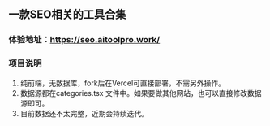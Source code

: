 ## 一款SEO相关的工具合集

### 体验地址：https://seo.aitoolpro.work/

### 项目说明
1. 纯前端，无数据库，fork后在Vercel可直接部署，不需另外操作。
2. 数据源都在categories.tsx 文件中。如果要做其他网站，也可以直接修改数据源即可。
3. 目前数据还不太完整，近期会持续迭代。
